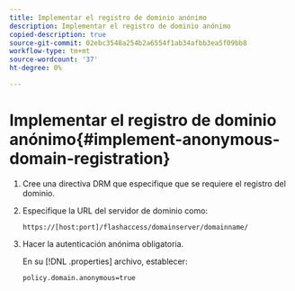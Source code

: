 ```yaml
---
title: Implementar el registro de dominio anónimo
description: Implementar el registro de dominio anónimo
copied-description: true
source-git-commit: 02ebc3548a254b2a6554f1ab34afbb3ea5f09bb8
workflow-type: tm+mt
source-wordcount: '37'
ht-degree: 0%

---
```


# Implementar el registro de dominio anónimo{#implement-anonymous-domain-registration}

1. Cree una directiva DRM que especifique que se requiere el registro del dominio.
1. Especifique la URL del servidor de dominio como:

   ```
   https://[host:port]/flashaccess/domainserver/domainname/
   ```

1. Hacer la autenticación anónima obligatoria.

   En su [!DNL .properties] archivo, establecer:

   ```
   policy.domain.anonymous=true 
   ```
